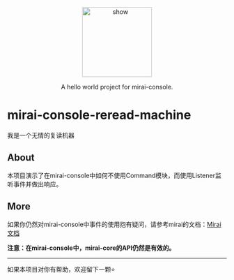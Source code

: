 <div align="center">
   <img width="160" src="https://github.com/Asterism12/mirai-console-reread-machine/blob/master/reread.jpg" alt="show"></br>
   
   A hello world project for mirai-console.
</div>

# mirai-console-reread-machine
我是一个无情的复读机器

## About
本项目演示了在mirai-console中如何不使用Command模块，而使用Listener监听事件并做出响应。

## More
如果你仍然对mirai-console中事件的使用抱有疑问，请参考mirai的文档：[Mirai 文档](https://docs.mirai.mamoe.net/Events.html#%E7%9B%AE%E5%BD%95)

**注意：在mirai-console中，mirai-core的API仍然是有效的。**

---
如果本项目对你有帮助，欢迎留下一颗⭐
